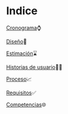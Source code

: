# Indice
[Cronograma](https://github.com/DanielBacelis/Proyecto_FDS/blob/main/Sengunda%20entrega/Cronograma.md)⌚

[Diseño](https://github.com/DanielBacelis/Proyecto_FDS/blob/main/Sengunda%20entrega/Dise%C3%B1o.md)🎨

[Estimación](https://github.com/DanielBacelis/Proyecto_FDS/blob/main/Sengunda%20entrega/Estimaci%C3%B3n.md)⌛

[Historias de usuario](https://github.com/DanielBacelis/Proyecto_FDS/blob/main/Sengunda%20entrega/Historias_de_Usuario.md)🧍‍♂️

[Proceso](https://github.com/DanielBacelis/Proyecto_FDS/blob/main/Sengunda%20entrega/Proceso.md)📈

[Requisitos](https://github.com/DanielBacelis/Proyecto_FDS/blob/main/Sengunda%20entrega/Requisitos.md)✅

[Competencias](https://github.com/DanielBacelis/Proyecto_FDS/blob/main/Sengunda%20entrega/competencias.md)🌐
